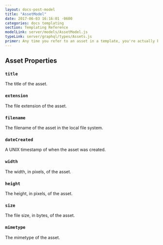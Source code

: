 ```yaml
---
layout: docs-post-model
title: "AssetModel"
date: 2017-06-03 16:16:01 -0600
categories: docs templating
section: Templating Reference
modelLink: server/models/AssetModel.js
typeLink: server/graphql/types/Assets.js
primer: Any time you refer to an asset in a template, you're actually being provided with an AssetModel object.
---
```


## Asset Properties

### `title`
The title of the asset.

### `extension`
The file extension of the asset.

### `filename`
The filename of the asset in the local file system.

### `dateCreated`
A UNIX timestamp of when the asset was created.

### `width`
The width, in pixels, of the asset.

### `height`
The height, in pixels, of the asset.

### `size`
The file size, in bytes, of the asset.

### `mimetype`
The mimetype of the asset.